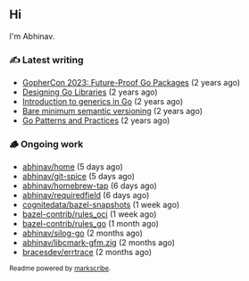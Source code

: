 ## Hi

I'm Abhinav.

### ✍️ Latest writing


- [GopherCon 2023: Future-Proof Go Packages](https://abhinavg.net/2023/09/27/future-proof-packages/) (2 years ago)
- [Designing Go Libraries](https://abhinavg.net/2022/12/06/designing-go-libraries/) (2 years ago)
- [Introduction to generics in Go](https://abhinavg.net/2022/11/23/generics-intro/) (2 years ago)
- [Bare minimum semantic versioning](https://abhinavg.net/2022/11/07/semver/) (2 years ago)
- [Go Patterns and Practices](https://abhinavg.net/2022/09/19/go-patterns-and-practices-talk/) (2 years ago)

### 🪵 Ongoing work


- [abhinav/home](https://github.com/abhinav/home) (5 days ago)
- [abhinav/git-spice](https://github.com/abhinav/git-spice) (5 days ago)
- [abhinav/homebrew-tap](https://github.com/abhinav/homebrew-tap) (6 days ago)
- [abhinav/requiredfield](https://github.com/abhinav/requiredfield) (6 days ago)
- [cognitedata/bazel-snapshots](https://github.com/cognitedata/bazel-snapshots) (1 week ago)
- [bazel-contrib/rules_oci](https://github.com/bazel-contrib/rules_oci) (1 week ago)
- [bazel-contrib/rules_go](https://github.com/bazel-contrib/rules_go) (1 month ago)
- [abhinav/silog-go](https://github.com/abhinav/silog-go) (2 months ago)
- [abhinav/libcmark-gfm.zig](https://github.com/abhinav/libcmark-gfm.zig) (2 months ago)
- [bracesdev/errtrace](https://github.com/bracesdev/errtrace) (2 months ago)

<sub>Readme powered by [markscribe](https://github.com/muesli/markscribe).</sub>
